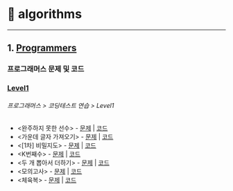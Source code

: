 # :runner: algorithms
<hr />

## 1. [Programmers](./Programmers)
### 프로그래머스 문제 및 코드

### [Level1](./Programmers/Level1)
###### 프로그래머스 > 코딩테스트 연습 > Level1

* <완주하지 못한 선수> - [문제](https://programmers.co.kr/learn/courses/30/lessons/42576) | [코드](./Programmers/Level1/완주하지못한선수/Solution.java)
* <가운데 글자 가져오기> - [문제](https://programmers.co.kr/learn/courses/30/lessons/12903) | [코드](./Programmers/Level1/가운데글자가져오기/Solution.java)
* <[1차] 비밀지도> - [문제](https://programmers.co.kr/learn/courses/30/lessons/17681) | [코드](./Programmers/Level1/비밀지도/Solution.java)
* <K번째수> - [문제](https://programmers.co.kr/learn/courses/30/lessons/42748) | [코드](./Programmers/Level1/K번째수/Solution.java)
* <두 개 뽑아서 더하기> - [문제](https://programmers.co.kr/learn/courses/30/lessons/68644) | [코드](./Programmers/Level1/두개뽑아서더하기/Solution.java)
* <모의고사> - [문제](https://programmers.co.kr/learn/courses/30/lessons/42840) | [코드](./Programmers/Level1/모의고사/Solution.java)
* <체육복> - [문제](https://programmers.co.kr/learn/courses/30/lessons/42862) | [코드](./Programmers/Level1/체육복/Solution.java)
